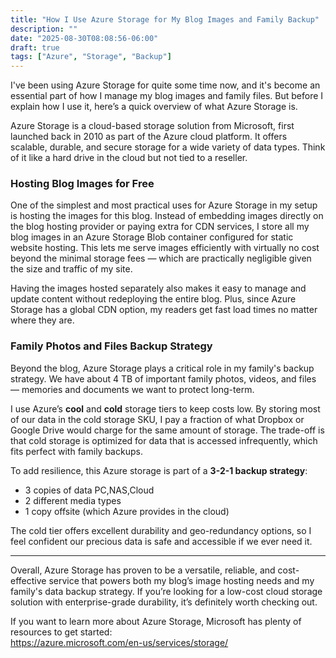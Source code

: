 ```yaml
---
title: "How I Use Azure Storage for My Blog Images and Family Backup"
description: ""
date: "2025-08-30T08:08:56-06:00"
draft: true
tags: ["Azure", "Storage", "Backup"]
---
```


I've been using Azure Storage for quite some time now, and it's become an essential part of how I manage my blog images and family files. But before I explain how I use it, here’s a quick overview of what Azure Storage is.

Azure Storage is a cloud-based storage solution from Microsoft, first launched back in 2010 as part of the Azure cloud platform. It offers scalable, durable, and secure storage for a wide variety of data types. Think of it like a hard drive in the cloud but not tied to a reseller.

### Hosting Blog Images for Free

One of the simplest and most practical uses for Azure Storage in my setup is hosting the images for this blog. Instead of embedding images directly on the blog hosting provider or paying extra for CDN services, I store all my blog images in an Azure Storage Blob container configured for static website hosting. This lets me serve images efficiently with virtually no cost beyond the minimal storage fees — which are practically negligible given the size and traffic of my site.

Having the images hosted separately also makes it easy to manage and update content without redeploying the entire blog. Plus, since Azure Storage has a global CDN option, my readers get fast load times no matter where they are.

### Family Photos and Files Backup Strategy

Beyond the blog, Azure Storage plays a critical role in my family's backup strategy. We have about 4 TB of important family photos, videos, and files — memories and documents we want to protect long-term.

I use Azure’s **cool** and **cold** storage tiers to keep costs low. By storing most of our data in the cold storage SKU, I pay a fraction of what Dropbox or Google Drive would charge for the same amount of storage. The trade-off is that cold storage is optimized for data that is accessed infrequently, which fits perfect with family backups.

To add resilience, this Azure storage is part of a **3-2-1 backup strategy**:

- 3 copies of data PC,NAS,Cloud
- 2 different media types 
- 1 copy offsite (which Azure provides in the cloud)

The cold tier offers excellent durability and geo-redundancy options, so I feel confident our precious data is safe and accessible if we ever need it.

---

Overall, Azure Storage has proven to be a versatile, reliable, and cost-effective service that powers both my blog’s image hosting needs and my family's data backup strategy. If you’re looking for a low-cost cloud storage solution with enterprise-grade durability, it’s definitely worth checking out.

If you want to learn more about Azure Storage, Microsoft has plenty of resources to get started:  
<https://azure.microsoft.com/en-us/services/storage/>